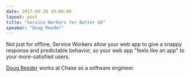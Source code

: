 ```yaml
---
date: 2017-09-20 19:00:00
layout: post
title: "Service Workers for Better UX"
speaker: "Doug Reeder"
---
```


Not just for offline, Service Workers allow your web app to give a snappy
response and predictable behavior, so your web app "feels like an app" to your
more-satisfied users.

[Doug Reeder](https://twitter.com/reeder29) works at Chase as a software
engineer.
